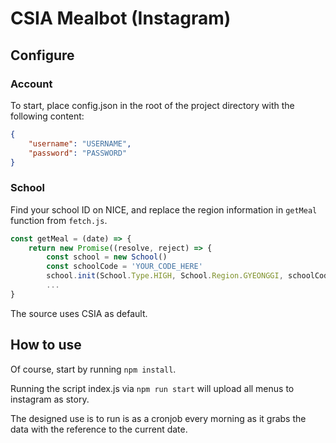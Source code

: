 # CSIA Mealbot (Instagram)

## Configure

### Account
To start, place config.json in the root of the project directory with the following content:
```json
{
    "username": "USERNAME",
    "password": "PASSWORD"
}
```
### School
Find your school ID on NICE, and replace the region information in ``getMeal`` function from ``fetch.js``.

```js
const getMeal = (date) => {
    return new Promise((resolve, reject) => {
        const school = new School()
        const schoolCode = 'YOUR_CODE_HERE'
        school.init(School.Type.HIGH, School.Region.GYEONGGI, schoolCode);
        ...
}
```

The source uses CSIA as default.

## How to use

Of course, start by running ``npm install``.

Running the script index.js via ``npm run start`` will upload all menus to instagram as story.

The designed use is to run is as a cronjob every morning as it grabs the data with the reference to the current date.